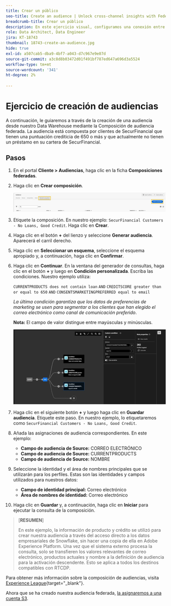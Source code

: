```yaml
---
title: Crear un público
seo-title: Create an audience | Unlock cross-channel insights with Federated Audience Composition
breadcrumb-title: Crear un público
description: En este ejercicio visual, configuramos una conexión entre Adobe Experience Platform y su Data Warehouse empresarial para habilitar la Composición federada de audiencias.
role: Data Architect, Data Engineer
jira: KT-18743
thumbnail: 18743-create-an-audience.jpg
hide: true
exl-id: a507cab5-dba9-4bf7-a043-d7c967e9e07d
source-git-commit: a3c8d8b03472d01f491bf787ed647a696d3a5524
workflow-type: tm+mt
source-wordcount: '341'
ht-degree: 2%

---
```


# Ejercicio de creación de audiencias

A continuación, le guiaremos a través de la creación de una audiencia desde nuestro Data Warehouse mediante la Composición de audiencia federada. La audiencia está compuesta por clientes de SecurFinancial que tienen una puntuación crediticia de 650 o más y que actualmente no tienen un préstamo en su cartera de SecurFinancial.

## Pasos

1. En el portal **Cliente > Audiencias**, haga clic en la ficha **Composiciones federadas**.
2. Haga clic en **Crear composición**.

   ![crear-composición](assets/create-composition.png)

3. Etiquete la composición. En nuestro ejemplo: `SecurFinancial Customers - No Loans, Good Credit`. Haga clic en **Crear**.

4. Haga clic en el botón **+** del lienzo y seleccione **Generar audiencia**. Aparecerá el carril derecho.

5. Haga clic en **Seleccionar un esquema**, seleccione el esquema apropiado y, a continuación, haga clic en **Confirmar**.

6. Haga clic en **Continuar**. En la ventana del generador de consultas, haga clic en el botón **+** y luego en **Condición personalizada**. Escriba las condiciones. Nuestro ejemplo utiliza:

   `CURRENTPRODUCTS does not contain loan`
   `AND`
   `CREDITSCORE greater than or equal to 650`
   `AND`
   `CONSENTSMARKETINGPREFERRED equal to email`

   *La última condición garantiza que los datos de preferencias de marketing se usen para segmentar a los clientes que han elegido el correo electrónico como canal de comunicación preferido*.

   **Nota:** El campo de valor distingue entre mayúsculas y minúsculas.

   ![generador de consultas](assets/query-builder.png)

7. Haga clic en el siguiente botón **+** y luego haga clic en **Guardar audiencia**. Etiquete este paso. En nuestro ejemplo, lo etiquetaremos como `SecurFinancial Customers - No Loans, Good Credit`.

8. Añada las asignaciones de audiencia correspondientes. En este ejemplo:

   - **Campo de audiencia de Source:** CORREO ELECTRÓNICO
   - **Campo de audiencia de Source:** CURRENTPRODUCTS
   - **Campo de audiencia de Source:** NOMBRE

9. Seleccione la identidad y el área de nombres principales que se utilizarán para los perfiles. Estas son las identidades y campos utilizados para nuestros datos:

   - **Campo de identidad principal:** Correo electrónico
   - **Área de nombres de identidad:** Correo electrónico

10. Haga clic en **Guardar** y, a continuación, haga clic en **Iniciar** para ejecutar la consulta de la composición.

>[**RESUMEN**]
>
> En este ejemplo, la información de producto y crédito se utilizó para crear nuestra audiencia a través del acceso directo a los datos empresariales de Snowflake, sin hacer una copia de ella en Adobe Experience Platform. Una vez que el sistema externo procesa la consulta, solo se transfieren los valores relevantes de correo electrónico, productos actuales y nombre a la definición de audiencia para la activación descendente. Esto se aplica a todos los destinos compatibles con RTCDP.

Para obtener más información sobre la composición de audiencias, visita [Experience League](https://experienceleague.adobe.com/en/docs/federated-audience-composition/using/compositions/create-composition/create-composition){target="_blank"}.

Ahora que se ha creado nuestra audiencia federada, [la asignaremos a una cuenta S3](map-federated-audience-to-s3.md).

